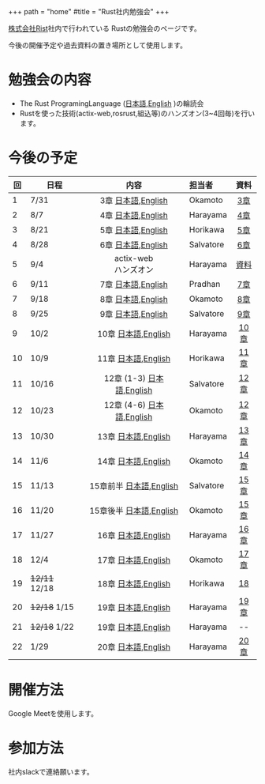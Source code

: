 +++
path = "home"
#title = "Rust社内勉強会"
+++

[株式会社Rist](https://www.rist.co.jp/)社内で行われている
Rustの勉強会のページです。

今後の開催予定や過去資料の置き場所として使用します。

# 勉強会の内容

- The Rust ProgramingLanguage ([日本語](https://doc.rust-jp.rs/book/second-edition/),[English](https://doc.rust-lang.org/book/) )の輪読会
- Rustを使った技術(actix-web,rosrust,組込等)のハンズオン(3~4回毎)を行います。

# 今後の予定

| 回 | 日程 | 内容 | 担当者 | 資料 |
|--|--|:--:|:--|:--:|
| 1 | 7/31 | 3章 [日本語](https://doc.rust-jp.rs/book/second-edition/ch03-00-common-programming-concepts.html),[English](https://doc.rust-lang.org/book/ch03-00-common-programming-concepts.html) | Okamoto | [3章](https://hackmd.io/@MrBearing/S1GXFFyWP) |
| 2 | 8/7 | 4章 [日本語](https://doc.rust-jp.rs/book/second-edition/),[English](https://doc.rust-lang.org/book/https://doc.rust-lang.org/book/ch04-00-understanding-ownership.html) | Harayama | [4章](https://hackmd.io/@7V0FgVRPSqCmrS9Ivj0yXQ/SyJGzGB-w#/) |
| 3 | 8/21 | 5章 [日本語](https://doc.rust-jp.rs/book/second-edition/ch05-00-structs.html),[English](https://doc.rust-lang.org/book/ch05-00-structs.html) | Horikawa | [5章](https://hackmd.io/@hyrodium/rkZdbTqfv#/) | 
| 4 | 8/28 | 6章 [日本語](https://doc.rust-jp.rs/book/second-edition/ch06-00-enums.html),[English](https://doc.rust-lang.org/book/ch06-00-enums.html) | Salvatore | [6章](https://hackmd.io/@slabua/rkemJ7GXP#/) |
| 5 | 9/4 | actix-web<br/>ハンズオン | Harayama | [資料](https://hackmd.io/@7V0FgVRPSqCmrS9Ivj0yXQ/ryqEAJRXP#/) |
| 6 | 9/11 | 7章 [日本語](https://doc.rust-jp.rs/book/second-edition/ch07-00-modules.html),[English](https://doc.rust-lang.org/book/ch07-00-managing-growing-projects-with-packages-crates-and-modules.html) | Pradhan | [7章](https://hackmd.io/@YaLfaJPMSby70tZQh2Okzg/S19AimwEw) |
| 7 | 9/18 | 8章 [日本語](https://doc.rust-jp.rs/book/second-edition/ch08-00-common-collections.html),[English](https://doc.rust-lang.org/book/ch08-00-common-collections.html) | Okamoto | [8章](https://hackmd.io/@MrBearing/HJbnLv2VD) |
| 8 | 9/25 | 9章 [日本語](https://doc.rust-jp.rs/book/second-edition/ch09-00-error-handling.html),[English](https://doc.rust-lang.org/book/ch09-00-error-handling.html) | Salvatore | [9章](https://hackmd.io/@slabua/rk19fcOHD#/) |
| 9 | 10/2 | 10章 [日本語](https://doc.rust-jp.rs/book/second-edition/ch10-00-generics.html),[English](https://doc.rust-lang.org/book/ch10-00-generics.html) | Harayama | [10章](https://hackmd.io/@7V0FgVRPSqCmrS9Ivj0yXQ/ByjRowzUw#/) |
| 10 | 10/9 | 11章 [日本語](https://doc.rust-jp.rs/book/second-edition/ch11-00-testing.html),[English](https://doc.rust-lang.org/book/ch11-00-testing.html) | Horikawa | [11章](https://hackmd.io/@hyrodium/HJ-iV8oIw#/) |
| 11 | 10/16 | 12章 (1-3) [日本語](https://doc.rust-jp.rs/book/second-edition/ch12-00-an-io-project.html),[English](https://doc.rust-lang.org/book/ch12-00-an-io-project.html) | Salvatore | [12章](https://hackmd.io/@slabua/rkgTd4TUD#/) |
| 12 | 10/23 | 12章 (4-6) [日本語](https://doc.rust-jp.rs/book-ja/ch12-00-an-io-project.html),[English](https://doc.rust-lang.org/book/ch12-00-an-io-project.html) | Okamoto | [12章](https://hackmd.io/@MrBearing/r1NeIW2Pv#/3) |
| 13 | 10/30 | 13章 [日本語](https://doc.rust-jp.rs/book-ja/ch13-00-functional-features.html),[English](https://doc.rust-lang.org/book/ch13-00-functional-features.html) | Harayama | [13章](https://hackmd.io/@kazupsychocandy/Byha668_w#/) |
| 14 | 11/6 | 14章 [日本語](https://doc.rust-jp.rs/book-ja/ch14-00-more-about-cargo.html),[English](https://doc.rust-lang.org/book/ch14-00-more-about-cargo.html) | Okamoto | [14章](https://hackmd.io/@MrBearing/BkwklbWFD#/1) |
| 15 | 11/13 | 15章前半 [日本語](https://doc.rust-jp.rs/book-ja/ch15-00-smart-pointers.html),[English](https://doc.rust-lang.org/book/ch15-00-smart-pointers.html) | Salvatore | [15章](https://hackmd.io/@slabua/BkJKWpDYD) |
| 16 | 11/20 | 15章後半 [日本語](https://doc.rust-jp.rs/book-ja/ch15-00-smart-pointers.html),[English](https://doc.rust-lang.org/book/ch15-00-smart-pointers.html) | Okamoto | [15章](https://hackmd.io/@MrBearing/rJAxK9Nqv#/) |
| 17 | 11/27 | 16章 [日本語](https://doc.rust-jp.rs/book-ja/ch16-00-concurrency.html),[English](https://doc.rust-lang.org/book/h16-00-concurrency.html) | Harayama | [16章](https://hackmd.io/@kazupsychocandy/Hk9Kuyb9D#/) |
| 18 | 12/4 | 17章 [日本語](https://doc.rust-jp.rs/book/second-edition/),[English](https://doc.rust-lang.org/book/) | Okamoto | [17章](https://hackmd.io/@MrBearing/H1sFeBLiP) |
| 19 | ~~12/11~~ 12/18 | 18章 [日本語](https://doc.rust-jp.rs/book/second-edition/),[English](https://doc.rust-lang.org/book/) | Horikawa | [18](https://hackmd.io/@hyrodium/SJ6yUDQ2D) |
| 20 | ~~12/18~~ 1/15 | 19章 [日本語](https://doc.rust-jp.rs/book/second-edition/),[English](https://doc.rust-lang.org/book/) | Harayama | [19章](https://hackmd.io/@kazupsychocandy/HJsIgefAv#/) |
| 21 | ~~12/18~~ 1/22 | 19章 [日本語](https://doc.rust-jp.rs/book/second-edition/),[English](https://doc.rust-lang.org/book/) | Harayama | -- |
| 22 | 1/29 | 20章 [日本語](https://doc.rust-jp.rs/book/second-edition/),[English](https://doc.rust-lang.org/book/) | Harayama | [20章]() |




# 開催方法

Google Meetを使用します。

# 参加方法

社内slackで連絡願います。
